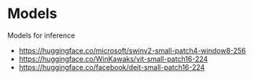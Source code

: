 # Models

Models for inference

- https://huggingface.co/microsoft/swinv2-small-patch4-window8-256
- https://huggingface.co/WinKawaks/vit-small-patch16-224
- https://huggingface.co/facebook/deit-small-patch16-224
